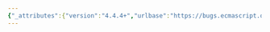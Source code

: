 ```yaml
---
{"_attributes":{"version":"4.4.4+","urlbase":"https://bugs.ecmascript.org/","maintainer":"dherman@mozilla.com"},"bug":{"bug_id":4272,"creation_ts":"2015-04-13 09:08:00 -0700","short_desc":"B.3.5 VariableStatements in Catch blocks: Missing \"not\" in step ii","delta_ts":"2015-04-16 14:01:24 -0700","product":"Draft for 6th Edition","component":"technical issue","version":"Rev 37: April 3, 2015 Release Candidate 4","rep_platform":"All","op_sys":"All","bug_status":"RESOLVED","resolution":"FIXED","priority":"Normal","bug_severity":"normal","everconfirmed":true,"reporter":{"uid":"andrebargull","name":"André Bargull"},"assigned_to":{"uid":"allen","name":"Allen Wirfs-Brock"},"long_desc":[{"commentid":14165,"comment_count":0,"who":{"uid":"andrebargull","name":"André Bargull"},"bug_when":"2015-04-13 09:08:38 -0700","thetext":"B.3.5 VariableStatements in Catch blocks\n\n> Else if name is only bound by ...\n\nThis needs to be changed to:\n\n> Else if name is not only bound by ..."},{"commentid":14183,"comment_count":1,"who":{"uid":"allen","name":"Allen Wirfs-Brock"},"bug_when":"2015-04-13 15:54:59 -0700","thetext":"fixed in rev38 editor's draft"},{"commentid":14242,"comment_count":2,"who":{"uid":"allen","name":"Allen Wirfs-Brock"},"bug_when":"2015-04-16 14:01:24 -0700","thetext":"in rev38"}]}}
---
```

